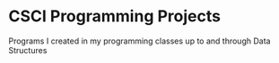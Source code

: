 # CSCI Programming Projects

Programs I created in my programming classes up to and through Data Structures
